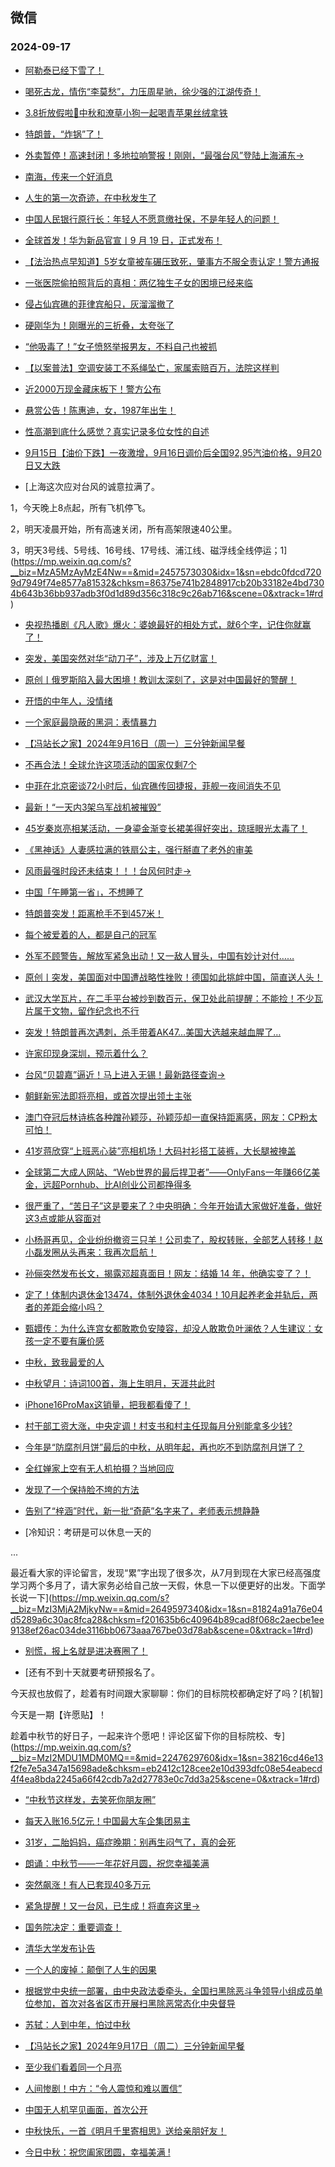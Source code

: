 ## 微信 
### 2024-09-17

+ [阿勒泰已经下雪了！](https://mp.weixin.qq.com/s?__biz=MzIyOTQ1OTYzMw==&mid=2247935112&idx=1&sn=3ebafa111cdb5024cada417352b5d0de&chksm=e9154667b6be90e8d3dba0879b48924b7f49ff0208e4caa2fb63ad089f964c9d0321da0b9798&scene=0&xtrack=1#rd)

+ [喝死古龙，情伤“李莫愁”，力压周星驰，徐少强的江湖传奇！](https://mp.weixin.qq.com/s?__biz=MzI1ODk2ODE0Mw==&mid=2247627028&idx=1&sn=75c97f57153238a49386beed1226cf37&chksm=eb2291dacb1f5169950a44ae2de1515c28a3bcff564c8874066a9d2f19d3244bdaaec00f9233&scene=0&xtrack=1#rd)

+ [3.8折放假啦🥰中秋和潦草小狗一起喝青苹果丝绒拿铁](https://mp.weixin.qq.com/s?__biz=MzUxNDQ2OTc2MQ==&mid=2247628603&idx=1&sn=ed7ab5972fd59695f79c1bc7f12eb43d&chksm=f879a8bbc06dc8b2719134fe8e58c4fe63747adbc711cbe753ae20f4c6ff9f1a1c7a090fa8bb&scene=0&xtrack=1#rd)

+ [特朗普，“炸锅”了！](https://mp.weixin.qq.com/s?__biz=MzA5MDEzNjQwMA==&mid=2656141838&idx=1&sn=8ceb504ac06df7dd150bb733eb0db971&chksm=8afb53e291d0005db7e4b385574cd2ed3cab9a863b962622b78f2bdb344eb271422b2e09a272&scene=0&xtrack=1#rd)

+ [外卖暂停！高速封闭！多地拉响警报！刚刚，“最强台风”登陆上海浦东→](https://mp.weixin.qq.com/s?__biz=MjM5NzQ5MTkyMA==&mid=2657987728&idx=1&sn=5ad823ac6ca2568a8ab6f4e25110e055&chksm=bce2fc534871e187187fa5767adad662f0669b213405f1277caa87f5d109e551d4fb8ed65682&scene=0&xtrack=1#rd)

+ [南海，传来一个好消息](https://mp.weixin.qq.com/s?__biz=MzA5OTk4NDYwMw==&mid=2651559634&idx=1&sn=f51e7c94b76a6aea1606321bd4c65f85&chksm=8ac25133f216fbaf35551f8ccfd6dcabe3cd680409be3cc5f5c0b3d867db68c635249ebd50f2&scene=0&xtrack=1#rd)

+ [人生的第一次奇迹，在中秋发生了](https://mp.weixin.qq.com/s?__biz=MjM5MDI5OTkyOA==&mid=2665847814&idx=1&sn=1586fe2313a9a08973da18e78117fdfe&chksm=bccd67d71f1ed5e5bd2156d806feb44816c7ab99342523089c73cdfc4327b8e713faf79c94d5&scene=0&xtrack=1#rd)

+ [中国人民银行原行长：年轻人不愿意缴社保，不是年轻人的问题！](https://mp.weixin.qq.com/s?__biz=MzkwNDU5MzkzNA==&mid=2247485750&idx=2&sn=01677864e9ebd93fb3e7f5e8f62ddaf1&chksm=c127cff52136283ca89c97298c9b6453528c1b116700f2afb0001f99014b2a48be330d223865&scene=0&xtrack=1#rd)

+ [全球首发！华为新品官宣丨9 月 19 日，正式发布！](https://mp.weixin.qq.com/s?__biz=MzI0MjA5MjIwNQ==&mid=2247501956&idx=1&sn=ce11f3f9192e3b6d86c8714451d995a4&chksm=e8ac2e2cc7b85090a313843dea8a7bbb4a3b53cf0d52c92b42e1e3c55269beb3ff25b8748af8&scene=0&xtrack=1#rd)

+ [【法治热点早知道】5岁女童被车碾压致死，肇事方不服全责认定！警方通报](https://mp.weixin.qq.com/s?__biz=MzAwNTMwNzA0OA==&mid=2652517177&idx=1&sn=dfda29cb697d3a6a76aa72597abb1d1f&chksm=813ecf68ba0892690b37b1bbed8c2a35abb9bf362937e423e5631243189e94a9e776fac5982e&scene=0&xtrack=1#rd)

+ [一张医院偷拍照背后的真相：两亿独生子女的困境已经来临](https://mp.weixin.qq.com/s?__biz=MjM5Nzg0MTQ3OQ==&mid=2661591280&idx=1&sn=a2158eb90da1c06a3d4fb4accfb03a39&chksm=bc6a79d160e08de579ffbba139cebdd019ce0b02992843e4738fa807bb904f0320b81b56dbb1&scene=0&xtrack=1#rd)

+ [侵占仙宾礁的菲律宾船只，灰溜溜撤了](https://mp.weixin.qq.com/s?__biz=MzU5MzcyMzc2OQ==&mid=2247788638&idx=1&sn=a542b69c5e597951351bdb60dbeb3ea7&chksm=ff81f15dd6d8c9f1371e7e3efdc2f0b2d72432f06dde8a6a07573a4c43b26daa0eeab8f3c9d8&scene=0&xtrack=1#rd)

+ [硬刚华为！刚曝光的三折叠，太夸张了](https://mp.weixin.qq.com/s?__biz=MjM5MTg5NTU0MQ==&mid=2654079766&idx=1&sn=c160db09be7e2844081c6736d62a14c5&chksm=bc77def8ef886c623432a06f2e15b0e43ae0f97c201dce7661c0e778c259d7ed70a173fc23fe&scene=0&xtrack=1#rd)

+ [“他吸毒了！”女子愤怒举报男友，不料自己也被抓](https://mp.weixin.qq.com/s?__biz=MzAwNTMwNzA0OA==&mid=2652517155&idx=1&sn=b671fb4abdbe8a79d76ea9b84e357fe9&chksm=817b679b0523c80d542bd6de233785e3d8253d2ad755dbf38a301607bdf6446017056f068c14&scene=0&xtrack=1#rd)

+ [【以案普法】空调安装工不系绳坠亡，家属索赔百万，法院这样判](https://mp.weixin.qq.com/s?__biz=MzAwNTMwNzA0OA==&mid=2652517146&idx=1&sn=ca617a43d28f6e1fede08026679e97c2&chksm=812f576c076fbaa7a9f5fecad142c3d9ee28828a0c223050f241cc2a1b2675569fb0e2a7c009&scene=0&xtrack=1#rd)

+ [近2000万现金藏床板下！警方公布](https://mp.weixin.qq.com/s?__biz=MzAwNTMwNzA0OA==&mid=2652517154&idx=1&sn=69149a449941af011c66bef8d5d7b5ac&chksm=811cc7469dcfd4341790ffba1b03559e135689b05f5398bf999175de07d201dd18414cdf295e&scene=0&xtrack=1#rd)

+ [悬赏公告！陈惠迪，女，1987年出生！](https://mp.weixin.qq.com/s?__biz=Mzg3NjkxNDg2Mg==&mid=2247518440&idx=2&sn=ec7d75aaa9378b4c7043c3138c6aa2bb&chksm=ce98d5e62c26de90e8e4e873db4683bbbb9f404741064082a95cef1c50b9b10d80fafbfa031f&scene=0&xtrack=1#rd)

+ [性高潮到底什么感觉？真实记录多位女性的自述](https://mp.weixin.qq.com/s?__biz=MzA4NjAwOTQzNg==&mid=2654088867&idx=1&sn=edf56827ab280af3cdd4d6493153211c&chksm=8558abe91fd98aff46bb386a1210e311f815329371c1d3e73c54e5f40fb1fe5c8c2b5708cba5&scene=0&xtrack=1#rd)

+ [9月15日【油价下跌】一夜激增，9月16日调价后全国92,95汽油价格，9月20日又大跌](https://mp.weixin.qq.com/s?__biz=MzI0NTU2MjA4NQ==&mid=2247548547&idx=2&sn=09b90928d7ddc0433f1f98d5106bc287&chksm=e8fae7c6ab3f9a3a53e123c1fe1def6ebf740b1e133241929db936c3a866c8150d8b7856e444&scene=0&xtrack=1#rd)

+ [上海这次应对台风的诚意拉满了。

1，今天晚上8点起，所有飞机停飞。

2，明天凌晨开始，所有高速关闭，所有高架限速40公里。

3，明天3号线、5号线、16号线、17号线、浦江线、磁浮线全线停运；1](https://mp.weixin.qq.com/s?__biz=MzA5MzAyMzE4Nw==&mid=2457573030&idx=1&sn=ebdc0fdcd7209d7949f74e8577a81532&chksm=86375e741b2848917cb20b33182e4bd7304b643b36bb937adb3f0d1d89d356c318c9c26ab716&scene=0&xtrack=1#rd)

+ [央视热播剧《凡人歌》爆火：婆媳最好的相处方式，就6个字，记住你就赢了！](https://mp.weixin.qq.com/s?__biz=MjM5MDMyMzg2MA==&mid=2656138923&idx=1&sn=62d77d7b61efdd57cdaba6a4bbfb702d&chksm=bcf5a96014f4eba0e702e72479d66a5e139747b5b2fac308e15fbe115f347dc102aabdf8e293&scene=0&xtrack=1#rd)

+ [突发，美国突然对华“动刀子”，涉及上万亿财富！](https://mp.weixin.qq.com/s?__biz=MzUxNjUxMTg3OA==&mid=2247646254&idx=2&sn=b58b01856990fa31c5ed012535529984&chksm=f884ce03359d70c253cdd526dda64eaceb66e82f44d09fdc26cb91aeacf2b481675f2a40259e&scene=0&xtrack=1#rd)

+ [原创丨俄罗斯陷入最大困境！教训太深刻了，这是对中国最好的警醒！](https://mp.weixin.qq.com/s?__biz=MzUxNjUxMTg3OA==&mid=2247646254&idx=1&sn=44c7bde66b0500ae270842e1bfe06137&chksm=f8ee364825a7cc984f73282ec8b675959162fb723fdb40d2545c2b4b9efce0e3e727245824b6&scene=0&xtrack=1#rd)

+ [开悟的中年人，没情绪](https://mp.weixin.qq.com/s?__biz=MjM5MDc0NTY2OA==&mid=2651825731&idx=2&sn=f8bedd1fed812039c556c1aaceec46b3&chksm=bc85e61926e4dda92cbcc6d2af80a0a1b8866c3845f2b9c2d7dca2820af4c30db15f91792142&scene=0&xtrack=1#rd)

+ [一个家庭最隐蔽的黑洞：表情暴力](https://mp.weixin.qq.com/s?__biz=MjM5MDc0NTY2OA==&mid=2651825731&idx=1&sn=906d5f7931abf5e46ee58a7b97644dc1&chksm=bcfa83d5e8a3561804926c8b18ad7795f19ae2d42ca68de35298469a912fba23ea101a70b82f&scene=0&xtrack=1#rd)

+ [【冯站长之家】2024年9月16日（周一）三分钟新闻早餐](https://mp.weixin.qq.com/s?__biz=MzA5OTQyMDgyOQ==&mid=2652721547&idx=1&sn=dfed8bb37376f27eeb2d6236318f4c94&chksm=8aa29c3f4739a90a49e18717ede95749afa7d9a270c20f9368c177ac20b1b18f6e1ec64f0323&scene=0&xtrack=1#rd)

+ [不再合法！全球允许这项活动的国家仅剩7个](https://mp.weixin.qq.com/s?__biz=MjM5ODU0NTk5NA==&mid=2653477403&idx=1&sn=9b19e0b3e200b33f58b5d93f84244d7e&chksm=bcf1c73cf987223c33bc2925828b72bbe90eb9afc87ea8a4ce8b8b38311a004584eb1380b1f9&scene=0&xtrack=1#rd)

+ [中菲在北京密谈72小时后，仙宾礁传回捷报，菲舰一夜间消失不见](https://mp.weixin.qq.com/s?__biz=Mzg4MTk3MDMzMA==&mid=2247498237&idx=1&sn=839eaa89c31377d8666337ba766b4ee1&chksm=ce61364f92f54ebae8a2e0caf0f31e78f91be5a1b0647eae17209a4b4c974698127590463d6e&scene=0&xtrack=1#rd)

+ [最新！“一天内3架乌军战机被摧毁”](https://mp.weixin.qq.com/s?__biz=MjM5MzA0MTg2MA==&mid=2654501475&idx=2&sn=637a65d65b89a73da649cdae3e04bd83&chksm=bc8a94602e6c45f0df78eea0c17bad1080872b71aec20fda0ed00740c50c5f54b7dd53b605ed&scene=0&xtrack=1#rd)

+ [45岁秦岚亮相某活动，一身鎏金渐变长裙美得好突出，琼瑶眼光太毒了！](https://mp.weixin.qq.com/s?__biz=Mzk0ODU5MTUxOQ==&mid=2247495295&idx=2&sn=f670aec469b8cba131a19918cb66db72&chksm=c2d17d766da6a0d3baea48037499a1204cd05e6fdc3c787ecfa65ec2a7d2f0fa2fbad473014c&scene=0&xtrack=1#rd)

+ [《黑神话》人妻感拉满的铁扇公主，强行掰直了老外的审美](https://mp.weixin.qq.com/s?__biz=Mzg3MDY3MzkwNg==&mid=2247576319&idx=1&sn=668fa7b99fdaab78b60c1797bc703493&chksm=cf83891cb39c048302ddad7cbce3ff6ad878550e7557cba79bcc9a61fabb5d76722ca51709fd&scene=0&xtrack=1#rd)

+ [风雨最强时段还未结束！！！台风何时走→](https://mp.weixin.qq.com/s?__biz=MzA5MzI3NjkyNA==&mid=2653935875&idx=1&sn=3dda3787b9398348d8d5f2639eb068a0&chksm=8a77bdbf780cfe5544d35917fc90376eb897c3275a0acfc696bc1a70331985382c6ce284a5ce&scene=0&xtrack=1#rd)

+ [中国「午睡第一省」，不想睡了](https://mp.weixin.qq.com/s?__biz=MjEwMzA5NTcyMQ==&mid=2653216185&idx=1&sn=d2ff7305c46464993191ea8249874787&chksm=4f9ecce402352783aa2b86c0653c9719a4daef251fca22a3c6baf131a86905c83c33e073987d&scene=0&xtrack=1#rd)

+ [特朗普突发！距离枪手不到457米！](https://mp.weixin.qq.com/s?__biz=MjM5MTM3NTMwNA==&mid=2661503680&idx=1&sn=adb5d2289cd290189b465d39b781d2ba&chksm=bc27b042dcde89b49e5374082b424304715caecbfcbab272b509ce4d77ea507a10d1fd55106e&scene=0&xtrack=1#rd)

+ [每个被爱着的人，都是自己的冠军](https://mp.weixin.qq.com/s?__biz=MTc5MTU3NTYyMQ==&mid=2651439369&idx=1&sn=78492e27107f9f919260ea7f0fbce05d&chksm=58ca7749d03632840ec800d201bb4b064df43a52e5b7659b15726688eb73ebf3cfc8e8edf218&scene=0&xtrack=1#rd)

+ [外军不顾警告，解放军紧急出动！又一敌人冒头，中国有妙计对付……](https://mp.weixin.qq.com/s?__biz=MzUxNjUxMTg3OA==&mid=2247646345&idx=2&sn=39dbbd861526b387f1eceb3f54867e41&chksm=f8cb1dfdd7535c02272c3bf75ad06dff0c4e40206029176159daf9c0d6b3a4e5fd74e3c92d8f&scene=0&xtrack=1#rd)

+ [原创丨突发，美国面对中国遭战略性挫败！德国如此挑衅中国，简直送人头！](https://mp.weixin.qq.com/s?__biz=MzUxNjUxMTg3OA==&mid=2247646345&idx=1&sn=c82cedede520bc9b916a7fcf4046e30f&chksm=f8dde033694cf0ba42e8e3f67e697790ba0a3044d6ae04261dd40838579d57773af704960a38&scene=0&xtrack=1#rd)

+ [武汉大学瓦片，在二手平台被炒到数百元，保卫处此前提醒：不能捡！不少瓦片属于文物，留作纪念也不行](https://mp.weixin.qq.com/s?__biz=Mzg3NTA5MjkyNQ==&mid=2248365140&idx=1&sn=247188b6d5dcf48e19cf122febc7aead&chksm=cc42ca04772071c5c5233ce7776e13fb460b155212b80436d2c063f883ae29481e9e3445412b&scene=0&xtrack=1#rd)

+ [突发！特朗普再次遇刺，杀手带着AK47…美国大选越来越血腥了…](https://mp.weixin.qq.com/s?__biz=MzA5NzIwMjQzMA==&mid=2650558448&idx=1&sn=2104f869b6e9d9ad94542ace8351cb79&chksm=898f155887354a7f117e20afc4c7ff73a34ed213f513598d005fd150156030fac7c3df6d5bf7&scene=0&xtrack=1#rd)

+ [许家印现身深圳，预示着什么？](https://mp.weixin.qq.com/s?__biz=MzA4ODQ5NDc1MA==&mid=2649184285&idx=1&sn=6094f338e664cee9dbe98e891eb20b88&chksm=89a49581b309ef2c6f8e07e090ad7abc2b112dc37633f855ed585a92635a54fc54293a5fad3b&scene=0&xtrack=1#rd)

+ [台风“贝碧嘉”逼近！马上进入无锡！最新路径查询→](https://mp.weixin.qq.com/s?__biz=MzIxODQyNzAyMg==&mid=2247752816&idx=1&sn=72e38428370b2064d947d887ece7e8f9&chksm=964a2c74089dc1b706d046edcedafbdf105ddfd2e69255062f079d5fe0c309acbd4af3799a62&scene=0&xtrack=1#rd)

+ [朝鲜新宪法即将亮相，或首次提出领土主张](https://mp.weixin.qq.com/s?__biz=MzIwNzY1MTM0OQ==&mid=2247506063&idx=1&sn=ce6bb391dd3670f641a89aea4e30133b&chksm=963304443838cad1483a8b73300745c920104157450861a63358c612f37ffc2b3e16ae5c33cb&scene=0&xtrack=1#rd)

+ [澳门夺冠后林诗栋各种蹭孙颖莎，孙颖莎却一直保持距离感，网友：CP粉太可怕！](https://mp.weixin.qq.com/s?__biz=MzkxMDc0MjE2NQ==&mid=2247483913&idx=1&sn=b70202a8b1967a1804d0bca39373b1d4&chksm=c054e4d025e1088a7829b64d8f3a04045226375516dfd92565fc0c0285e2514c43e7135b1de0&scene=0&xtrack=1#rd)

+ [41岁蒋欣穿“上班恶心装”亮相机场！大码衬衫搭工装裤，大长腿被掩盖](https://mp.weixin.qq.com/s?__biz=Mzk0ODU5MTUxOQ==&mid=2247495334&idx=2&sn=9bf0c6e2f659f61efdf38481e73c0b16&chksm=c27d41be04b8bb760ba7ee82fcdba9de6a60ccf392f1971c353cfc550f23c5f1ffbb337887c7&scene=0&xtrack=1#rd)

+ [全球第二大成人网站、“Web世界的最后捍卫者”——OnlyFans一年赚66亿美金，远超Pornhub、比AI创业公司都挣得多](https://mp.weixin.qq.com/s?__biz=MjM5NzM0MjcyMQ==&mid=2650216827&idx=1&sn=953c27d102f9667ea7e75d7ae417b71e&chksm=bfe0adcd2dbcb4596ccee167e6ab74131bf2f1b6505758397ea98eb9df9a4de3087ca5fdb24b&scene=0&xtrack=1#rd)

+ [很严重了，“苦日子”这是要来了？中央明确：今年开始请大家做好准备，做好这3点或能从容面对](http://mp.weixin.qq.com/s?__biz=MzkyNDM1ODY3Mg==&mid=2247489403&idx=3&sn=c63271bc4c04269724d276d0502a78ea&chksm=c09fec0dcbc4e30d47b7d5bbb06787f20b26d0d9fd909042c97f86ee9daed2cc4e9a0a150d31#rd)

+ [小杨哥再见，企业纷纷撤资三只羊！公司卖了，股权转账，全部艺人转移！赵小磊发圈从头再来：我再次启航！](http://mp.weixin.qq.com/s?__biz=MzI0MzM1MzE1Mw==&mid=2247492117&idx=3&sn=f89bff81ab2bcbf1d213a5dd50b5b4df&chksm=e85b7bc0fce13940418a07a67ee7358de596e6f2e053d8d5b4c32d79df71a1149a04fcbb6081#rd)

+ [孙俪突然发布长文，揭露邓超真面目！网友：结婚 14 年，他确实变了？！](http://mp.weixin.qq.com/s?__biz=Mzk0NDIzNDkxOA==&mid=2247521736&idx=5&sn=40c9906d413a07ed1f7be69f1a6d287c&chksm=c21b8ac9c1ce9535ad609b1cbb6267fdad6722d0896cceff2c051b4c3a336852e5bcc81e5a5a#rd)

+ [定了！体制内退休金13474，体制外退休金4034！10月起养老金并轨后，两者的差距会缩小吗？](http://mp.weixin.qq.com/s?__biz=MzU5MjE1MjkzMw==&mid=2247527864&idx=2&sn=a665272ad67ebedc474f172c6e8653bf&chksm=ff539e544b3c86f3bd8a642d3489ddaa8b44b67a478a1aefb9ec3e4a060e14d2026d5d4f04dc#rd)

+ [甄嬛传：为什么连宫女都敢欺负安陵容，却没人敢欺负叶澜依？人生建议：女孩一定不要有廉价感](http://mp.weixin.qq.com/s?__biz=MzU3NzM3MzgxOQ==&mid=2247487193&idx=1&sn=e7f50d1b3d7bb901f0555873fb785a7e&chksm=fc23f58c8741585ef43763e0db318a88a57d9a784fdf7ca777cec8990ca1eee1c64722e65650#rd)

+ [中秋，致我最爱的人](http://mp.weixin.qq.com/s?__biz=MzUzMTk2NTMyMA==&mid=2247563714&idx=1&sn=e99d75bbc635ef7eb718ff24ce3016a3&chksm=fbd9037c36f1ddf2f117aba0ff016399c3dca1fe6b53728f252fcab18e88685c4e454ff6fa3c#rd)

+ [中秋望月：诗词100首，海上生明月，天涯共此时](http://mp.weixin.qq.com/s?__biz=MzU1OTc4MTk1Mg==&mid=2247558980&idx=1&sn=d9c018911b6262fab81231de13be432d&chksm=fd4c0319ee03fbb908ea4b64a262214ca2e8076c1afef651173f7f90eb900474a3f87173db87#rd)

+ [iPhone16ProMax这销量，把我都看傻了！](https://mp.weixin.qq.com/s?__biz=MzA3OTc3MDc3MQ==&mid=2657526084&idx=1&sn=ea8e3bd41fc721aa3b61d845c2bbf1be&chksm=85f5e1235316cc76c1cea7256f6a36096e54e92a3c43f53ae21726b93b1540ee6aff8ed27f1d&scene=0&xtrack=1#rd)

+ [村干部工资大涨，中央定调！村支书和村主任现每月分别能拿多少钱?](https://mp.weixin.qq.com/s?__biz=MzkyODI5NDg1Ng==&mid=2247490006&idx=2&sn=8cc442d9faac8849303e4fa659cbc952&chksm=c3665a0f6a28b7b33d2d05e88788e8bd43bc2dac4f2ce40ec685e584a8f00fef1350d8757d8b&scene=0&xtrack=1#rd)

+ [今年是“防腐剂月饼”最后的中秋，从明年起，再也吃不到防腐剂月饼了？](https://mp.weixin.qq.com/s?__biz=MzUxNDI5Njg0Nw==&mid=2247488909&idx=1&sn=2d9e88241e52a228fe175b56e7f754b3&chksm=f88344d611886a0830c3628dcc51090a06bbd9a4870023b9f7803831f4b4e39e7b9bd470d73b&scene=0&xtrack=1#rd)

+ [全红婵家上空有无人机拍摄？当地回应](https://mp.weixin.qq.com/s?__biz=MzAwNTMwNzA0OA==&mid=2652517285&idx=1&sn=1a158dd2bc8a85b250f60f5a214662c9&chksm=8171e665c59ff875ddeb1ca1ddf44077aabe2eaa49aa8e445dd3976e05dabff8cd68a4754593&scene=0&xtrack=1#rd)

+ [发现了一个保持脸不垮的方法](https://mp.weixin.qq.com/s?__biz=MzkxNjQzNDczMw==&mid=2247504056&idx=1&sn=efca57260d256411ae7a65f8bf52fa49&chksm=c03ab189c1345ad079f4a62f4422dcf39cf3f0fb994a4c5fe15aa6fad0e7f1b2a67a2c770d62&scene=0&xtrack=1#rd)

+ [告别了“梓涵”时代，新一批“奇葩”名字来了，老师表示想静静](https://mp.weixin.qq.com/s?__biz=Mzg2Njk2Mjk3OA==&mid=2247495934&idx=1&sn=8448d706999446808426f493536e48cc&chksm=cfcb128680c07ba535138e8d063761ad99852a60d06da261bc0eceaa20d652b336964d11d0ab&scene=0&xtrack=1#rd)

+ [冷知识：考研是可以休息一天的



...

最近看大家的评论留言，发现“累”字出现了很多次，从7月到现在大家已经高强度学习两个多月了，请大家务必给自己放一天假，休息一下以便更好的出发。下面学长说一下](https://mp.weixin.qq.com/s?__biz=MzI3MjA2MjkyNw==&mid=2649597340&idx=1&sn=81824a91a76e04d5289a6c30ac8fca28&chksm=f201635b6c40964b89cad8f068c2aecbe1ee9138ef26ac034de3116bb0673aaa767be03d78ab&scene=0&xtrack=1#rd)

+ [别慌，报上名就是进决赛圈了！](https://mp.weixin.qq.com/s?__biz=MzI1MzUyMzA5MA==&mid=2247703505&idx=1&sn=303a1253fa623fdbfa8ed9e60138df43&chksm=e805efd0312cf144d98c8cc85fcc5f494cf646caa7d3aa041b583e5bb1ad248dbcd2d5ba93f6&scene=0&xtrack=1#rd)

+ [还有不到十天就要考研预报名了。

今天叔也放假了，趁着有时间跟大家聊聊：你们的目标院校都确定好了吗？[机智]

今天是一期【许愿贴】！

趁着中秋节的好日子，一起来许个愿吧！评论区留下你的目标院校、专](https://mp.weixin.qq.com/s?__biz=MzI2MDU1MDM0MQ==&mid=2247629760&idx=1&sn=38216cd46e13f2fe7e5a347a15698ade&chksm=eb2412c128cee2e10d393dfc08e54eabecd4f4ea8bda2245a66f42cdb7a2d27783e0c7dd3a25&scene=0&xtrack=1#rd)

+ [“中秋节这样发，去笑死你朋友圈”](https://mp.weixin.qq.com/s?__biz=MzI4MDU1OTI3NQ==&mid=2247487996&idx=1&sn=2d4d408fcc4d4135a408b0ba67b0a3d0&chksm=eadd69edff8e787f5852e9cc6820b7dc3f2acc17534ad7ef52d32c1d1a61a7b16ebf3f427c3d&scene=0&xtrack=1#rd)

+ [每天入账16.5亿元！中国最大车企集团易主](https://mp.weixin.qq.com/s?__biz=MzU3MTk2ODA1OA==&mid=2247509394&idx=1&sn=b4232b53a5828a16840f427d4ef4cdb9&chksm=fd3451c73a6dbe2ecc540de791313751ce5aa456177c1d2c29f459caa00c05ecb272366b807f&scene=0&xtrack=1#rd)

+ [31岁，二胎妈妈，癌症晚期：别再生闷气了，真的会死](https://mp.weixin.qq.com/s?__biz=MjM5Nzg0MTQ3OQ==&mid=2661591292&idx=1&sn=9c45bf1c79104b0570d9861ceb36ca5c&chksm=bc495d980a3f72ee150b1bdafec582cab415f1ed2eae6d85af2d1fcf5a9c4f90d2f4c593c425&scene=0&xtrack=1#rd)

+ [朗诵：中秋节——一年花好月圆，祝您幸福美满](https://mp.weixin.qq.com/s?__biz=MjM5MTg2MDg4MA==&mid=2832664503&idx=1&sn=78dcf765908812deed26e88ba0b89584&chksm=8ab51ed7ee35ed668cc1b78875d9f87521321565f29a590356f05bab6fb273946a19e4d39160&scene=0&xtrack=1#rd)

+ [突然飙涨！有人已套现40多万元](https://mp.weixin.qq.com/s?__biz=MjI3Njc0NTk4MQ==&mid=2650408787&idx=1&sn=d3b6c053322df2f2c86b53bfe258901a&chksm=b6548b95119a3d45aebd2a16f7a7ea6fd518f8c5bf4a698a0fcc9b7e03bd9e28b169cde8f270&scene=0&xtrack=1#rd)

+ [紧急提醒！又一台风，已生成！将直奔这里→](https://mp.weixin.qq.com/s?__biz=MjM5NzQ5MTkyMA==&mid=2657988080&idx=1&sn=7ff2887985b2c6946b3ce512e1721a58&chksm=bc86ee6a2be17a57e7de936f56f034b5e9976da9786a7e0a1f02a4eb4027fb2bb51f8d22aa77&scene=0&xtrack=1#rd)

+ [国务院决定：重要调查！](https://mp.weixin.qq.com/s?__biz=MjM5NzQ5MTkyMA==&mid=2657988059&idx=1&sn=f2754df2ba4a4577fec1d9ea1f41b8d6&chksm=bcadeac5d409f7c97d65794d6c7ec5c74f8a76878f0b9d0952808cb39670a57f83fe4b084eb6&scene=0&xtrack=1#rd)

+ [清华大学发布讣告](https://mp.weixin.qq.com/s?__biz=MzAxMDY0ODUxMw==&mid=2736531836&idx=1&sn=c11602f633cad59c1ed5650245675360&chksm=bca0c6bd6450d2694628dd458f7948d73ae4bbcf0844119d449a0a9259f41be644588aa14961&scene=0&xtrack=1#rd)

+ [一个人的废掉：颠倒了人生的因果](https://mp.weixin.qq.com/s?__biz=MjM5MDc0NTY2OA==&mid=2651826018&idx=2&sn=06dabb57db093d2f75e44242a30e01d7&chksm=bc5a07c2fdb7ebddaafcf321ea9c769c18f883e9e8a061c9d418335d43415fa75324e5542d7f&scene=0&xtrack=1#rd)

+ [根据党中央统一部署，由中央政法委牵头，全国扫黑除恶斗争领导小组成员单位参加，首次对各省区市开展扫黑除恶常态化中央督导](https://mp.weixin.qq.com/s?__biz=MzUzNTA4NTYxMA==&mid=2247633675&idx=1&sn=b1f2569a3b713f670589a7f66ebda2f3&chksm=fb996783be965254737dfefe1e2f493ff8614098280ac2084d80fbc5fafa27ee689bb5de4324&scene=0&xtrack=1#rd)

+ [苏轼：人到中年，怕过中秋](https://mp.weixin.qq.com/s?__biz=MjM5MDc0NTY2OA==&mid=2651826018&idx=1&sn=5808c4a5486e6c81d6bceb10cf82a121&chksm=bc92ef99e44cd696074359ef629474a3de7a9c80dc915660eaa4d48199fcbdaa3fadc815205b&scene=0&xtrack=1#rd)

+ [【冯站长之家】2024年9月17日（周二）三分钟新闻早餐](https://mp.weixin.qq.com/s?__biz=MzA5OTQyMDgyOQ==&mid=2652721639&idx=1&sn=fa00e8999228de6f4033ce9ff2547103&chksm=8ae5aad05670595e1730bf3e93f0e3ba5c058f74c57f6ef9e168e22b5f2e5b92712f8f1fce22&scene=0&xtrack=1#rd)

+ [至少我们看着同一个月亮](https://mp.weixin.qq.com/s?__biz=Mzg5Mjc3NzQzMA==&mid=2247536962&idx=1&sn=76d0fe453451bd948499397dc4f89df9&chksm=c149725d420517bdf3e26a365bc1aff52b7b384f31f3fad86f5c2b6efa7fc58bd0a625e58d51&scene=0&xtrack=1#rd)

+ [人间惨剧！中方：“令人震惊和难以置信”](https://mp.weixin.qq.com/s?__biz=MjM5MzA0MTg2MA==&mid=2654501694&idx=2&sn=22e0a0f60c83901848c918466fc70358&chksm=bca612455f629556dc8ab7ddb8aa258b57b4121111ecf6685fc340fb5c0081dfe671fe3df09c&scene=0&xtrack=1#rd)

+ [中国无人机罕见画面，首次公开](https://mp.weixin.qq.com/s?__biz=MjM5MzA0MTg2MA==&mid=2654501643&idx=2&sn=a9f68d60ec43615277e324accf9ba339&chksm=bce212c7366e219b7c2bd23ede57ed4d54c30b299424a319c05f708eec90a2dc47d8dbbed166&scene=0&xtrack=1#rd)

+ [中秋快乐，一首《明月千里寄相思》送给亲朋好友！](https://mp.weixin.qq.com/s?__biz=MzA3MDMwNjgwMw==&mid=2655713960&idx=1&sn=cbaa4b6f8ade6ceb583743a03ef3c2e4&chksm=85bac78c48cdd767339819d2747936b29d99518cfb43f9b24fa853d959f4403f57775ccecf80&scene=0&xtrack=1#rd)

+ [今日中秋：祝您阖家团圆，幸福美满 !](https://mp.weixin.qq.com/s?__biz=MzA3MDMwNjgwMw==&mid=2655713999&idx=1&sn=2738bd62912a79cc3039b94e807fe925&chksm=851e9f8fc269f4c4adebd699b45da4c9e09b27c5c915a41c24b9a013fce9fc43dd68fd28813f&scene=0&xtrack=1#rd)

